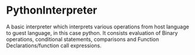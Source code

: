 # PythonInterpreter
A basic interpreter which interprets various operations from host language to guest language, in this case python. It consists evaluation of Binary operations, conditional statements, comparisons and Function Declarations/function call expressions.
